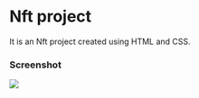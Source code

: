 <h1>Nft project</h1>

It is an Nft project created using HTML and CSS.

<h3>Screenshot</h3>

![](screen.gif)
